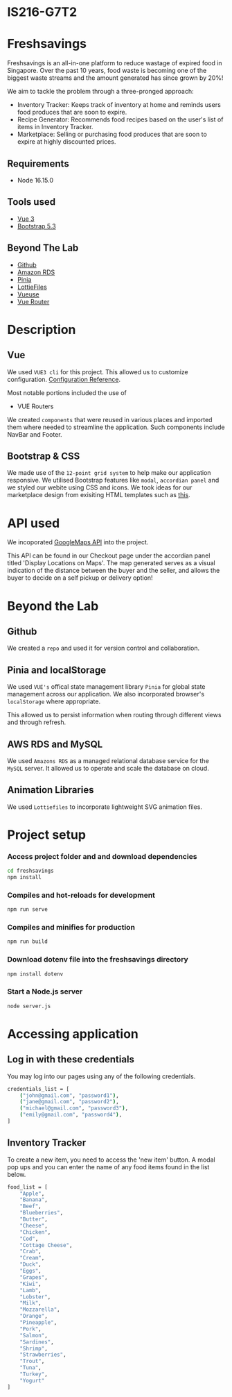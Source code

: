 # IS216-G7T2
# Freshsavings
Freshsavings is an all-in-one platform to reduce wastage of expired food in Singapore. Over the past 10 years, food waste is becoming one of the biggest waste streams and the amount generated has since grown by 20%! 

We aim to tackle the problem through a three-pronged approach:  
- Inventory Tracker: Keeps track of inventory at home and reminds users food produces that are soon to expire.
- Recipe Generator: Recommends food recipes based on the user's list of items in Inventory Tracker. 
- Marketplace: Selling or purchasing food produces that are soon to expire at highly discounted prices. 

## Requirements
- Node 16.15.0

## Tools used
- [Vue 3](https://vuejs.org/guide/introduction.html)
- [Bootstrap 5.3](https://getbootstrap.com/docs/5.3/getting-started/introduction/)

## Beyond The Lab
- [Github](https://github.com/)
- [Amazon RDS](https://aws.amazon.com/rds/)
- [Pinia](https://pinia.vuejs.org/introduction.html)
- [LottieFiles](https://lottiefiles.com/)
- [Vueuse](https://vueuse.org/)
- [Vue Router](https://router.vuejs.org/)

# Description

## Vue
We used `VUE3 cli` for this project. This allowed us to customize configuration. [Configuration Reference](https://cli.vuejs.org/config/).

Most notable portions included the use of 
- VUE Routers

We created `components` that were reused in various places and imported them where needed to streamline the application. Such components include NavBar and Footer. 

## Bootstrap & CSS
We made use of the `12-point grid system` to help make our application responsive. We utilised Bootstrap features like `modal`, `accordian panel` and we styled our webite using CSS and icons. We took ideas for our marketplace design from exisiting HTML templates such as [this](https://startbootstrap.com/template/shop-homepage).

# API used
We incoporated [GoogleMaps API](https://developers.google.com/maps) into the project.

This API can be found in our Checkout page under the accordian panel titled 'Display Locations on  Maps'. The map generated serves as a visual indication of the distance between the buyer and the seller, and allows the buyer to decide on a self pickup or delivery option! 

# Beyond the Lab

## Github
We created a `repo` and used it for version control and collaboration. 

## Pinia and localStorage
We used `VUE's` offical state management library `Pinia` for global state management across our application. We also incorporated browser's `localStorage` where appropriate.

This allowed us to persist information when routing through different views and through refresh.

## AWS RDS and MySQL
We used `Amazons RDS` as a managed relational database service for the `MySQL` server. It allowed us to operate and scale the database on cloud. 

## Animation Libraries
We used `Lottiefiles` to incorporate lightweight SVG animation files.

# Project setup
### Access project folder and and download dependencies

```sh
cd freshsavings
npm install
```


### Compiles and hot-reloads for development
```sh
npm run serve
```

### Compiles and minifies for production
```sh
npm run build
```

### Download dotenv file into the freshsavings directory
```sh
npm install dotenv
```

### Start a Node.js server
```sh
node server.js 
```

# Accessing application

## Log in with these credentials
You may log into our pages using any of the following credentials.
```sh
credentials_list = [
    ("john@gmail.com", "password1"),
    ("jane@gmail.com", "password2"),
    ("michael@gmail.com", "password3"),
    ("emily@gmail.com", "password4"),
]
```

## Inventory Tracker
To create a new item, you need to access the 'new item' button. 
A modal pop ups and you can enter the name of any food items found in the list below. 

```sh
food_list = [
    "Apple",
    "Banana",
    "Beef",
    "Blueberries",
    "Butter",
    "Cheese",
    "Chicken",
    "Cod",
    "Cottage Cheese",
    "Crab",
    "Cream",
    "Duck",
    "Eggs",
    "Grapes",
    "Kiwi",
    "Lamb",
    "Lobster",
    "Milk",
    "Mozzarella",
    "Orange",
    "Pineapple",
    "Pork",
    "Salmon",
    "Sardines",
    "Shrimp",
    "Strawberries",
    "Trout",
    "Tuna",
    "Turkey",
    "Yogurt"
]
```


